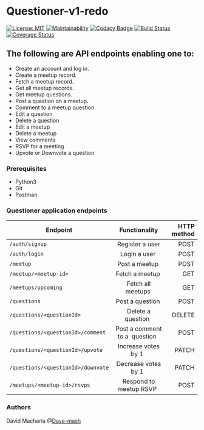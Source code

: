 # Questioner-v1-redo
[![License: MIT](https://img.shields.io/badge/License-MIT-yellow.svg)](https://opensource.org/licenses/MIT)
[![Maintainability](https://api.codeclimate.com/v1/badges/180499f84459b335085e/maintainability)](https://codeclimate.com/github/Dave-mash/Questioner-v1-redo/maintainability)
[![Codacy Badge](https://api.codacy.com/project/badge/Grade/a511c4420c0b4e6f9538e6b93814f275)](https://www.codacy.com/app/macharia3041/Questioner-v1-redo?utm_source=github.com&amp;utm_medium=referral&amp;utm_content=Dave-mash/Questioner-v1-redo&amp;utm_campaign=Badge_Grade)
[![Build Status](https://travis-ci.org/Dave-mash/Questioner-v1-redo.svg?branch=develop)](https://travis-ci.org/Dave-mash/Questioner-v1-redo)
[![Coverage Status](https://coveralls.io/repos/github/Dave-mash/Questioner-v1-redo/badge.svg?branch=develop)](https://coveralls.io/github/Dave-mash/Questioner-v1-redo?branch=develop)
## The following are API endpoints enabling one to:
* Create an account and log in.
* Create a meetup record.
* Fetch a meetup record.
* Get all meetup records.
* Get meetup questions.
* Post a question on a meetup.
* Comment to a meetup question.
* Edit a question
* Delete a question
* Edit a meetup
* Delete a meetup
* View comments
* RSVP for a meeting
* Upvote or Downvote a question
### Prerequisites
* Python3
* Git
* Postman
### Questioner application endpoints
| Endpoint        | Functionality           | HTTP method  |
| ------------- |:-------------:| -----:|
| `/auth/signup`      | Register a user | POST |
| `/auth/login`      | Login a user       |   POST |
| `/meetup` | Post a meetup       |    POST |
| `/meetup/<meetup-id>` | Fetch a meetup       |    GET |
| `/meetups/upcoming` | Fetch all meetups       |    GET |
| `/questions` | Post a question       |    POST |
| `/questions/<questionId>` | Delete a question        |    DELETE |
| `/questions/<questionId>/comment` | Post a comment to a  question        |    POST |
| `/questions/<questionId>/upvote` | Increase votes by 1        |    PATCH |
| `/questions/<questionId>/downvote` | Decrease votes by 1        |    PATCH |
| `/meetups/<meetup-id>/rsvps` | Respond to meetup RSVP        |    POST |

### Authors
David Macharia @[Dave-mash](https://github.com/Dave-mash)
